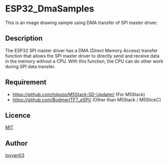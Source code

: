 # ESP32_DmaSamples
  
This is an image drawing sample using DMA transfer of SPI master driver.  
  
## Description  
The ESP32 SPI master driver has a DMA (Direct Memory Access) transfer function that allows the SPI master driver to directly send and receive data in the memory without a CPU.
With this function, the CPU can do other work during SPI data transfer.
  
## Requirement
  
* https://github.com/tobozo/M5Stack-SD-Updater/  (For M5Stack)  
* https://github.com/Bodmer/TFT_eSPI/  (Other than M5Stack / M5StickC)  
  
## Licence

[MIT](https://github.com/lovyan03/ESP32_DmaSamples/blob/master/LICENSE)  

## Author

[lovyan03](https://twitter.com/lovyan03)  
